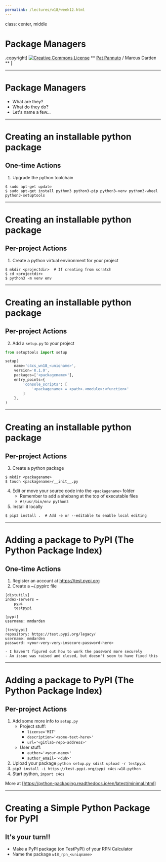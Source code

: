 ```yaml
---
permalink: /lectures/w18/week12.html
---
```


class: center, middle

# Package Managers

.copyright[
<a rel="license" href="http://creativecommons.org/licenses/by/4.0/"><img alt="Creative Commons License" style="border-width:0" src="https://i.creativecommons.org/l/by/4.0/88x31.png" /></a>
** [Pat Pannuto](http://patpannuto.com) / Marcus Darden **
]


---


# Package Managers

* What are they?
* What do they do?
* Let's name a few...


---


# Creating an installable python package

## One-time Actions

1. Upgrade the python toolchain

```console
$ sudo apt-get update
$ sudo apt-get install python3 python3-pip python3-venv python3-wheel python3-setuptools
```



---


# Creating an installable python package

## Per-project Actions

1. Create a python virtual environment for your project

```console
$ mkdir <projectdir>  # If creating from scratch
$ cd <projectdir>
$ python3 -m venv env
```


---


# Creating an installable python package

## Per-project Actions

2. Add a `setup.py` to your project

```python
from setuptools import setup

setup(
    name='c4cs_wn18_<uniqname>',
    version='0.1.0',
    packages=['<packagename>'],
    entry_points={
        'console_scripts': [
            '<packagename> = <path>.<module>:<function>'
        ]
    },
)
```


---


# Creating an installable python package

## Per-project Actions

3. Create a python package

```console
$ mkdir <packagename>
$ touch <packagename>/__init__.py
```

4. Edit or move your source code into the `<packagename>` folder
    - Remember to add a shebang at the top of executable files
    - `#!/usr/bin/env python3`
5. Install it locally

```console
$ pip3 install .  # Add -e or --editable to enable local editing
```


---


# Adding a package to PyPI (The Python Package Index)

## One-time Actions

1. Register an account at https://test.pypi.org
2. Create a ~/.pypirc file

```
[distutils]
index-servers =
    pypi
    testpypi

[pypi]
username: mmdarden

[testpypi]
repository: https://test.pypi.org/legacy/
username: mmdarden
password: <your-very-very-insecure-password-here>

```
    - I haven't figured out how to work the password more securely
    - An issue was raised and closed, but doesn't seem to have fixed this


---


# Adding a package to PyPI (The Python Package Index)

## Per-project Actions

1. Add some more info to `setup.py`
    - Project stuff:
        - `license='MIT'`
        - `description='<some-text-here>'`
        - `url='<gitlab-repo-address>'`
    - User stuff:
        - `author='<your-name>'`
        - `author_email='<duh>'`
2. Upload your package `python setup.py sdist upload -r testpypi`
3. `pip3 install -i https://test.pypi.org/pypi c4cs-w18-python`
4. Start python, `import c4cs`

More at [https://python-packaging.readthedocs.io/en/latest/minimal.html]


---


# Creating a Simple Python Package for PyPI

## It's your turn!!

* Make a PyPI package (on TestPyPI) of your RPN Calculator
* Name the package `w18_rpn_<uniqname>`

